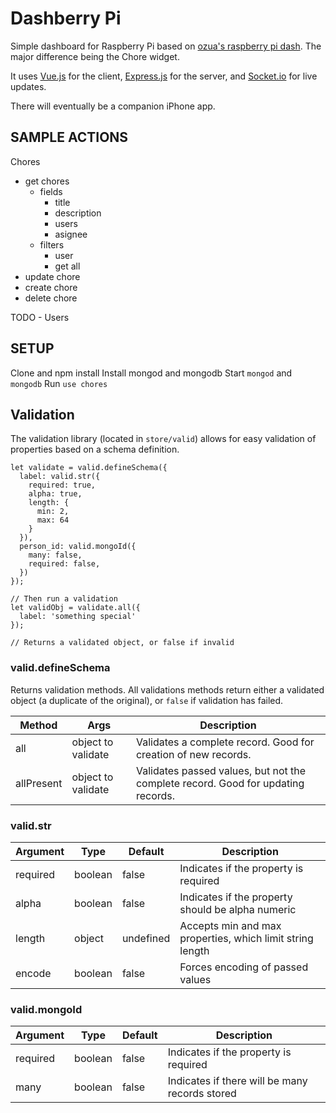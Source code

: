 # Dashberry Pi
Simple dashboard for Raspberry Pi based on [ozua's raspberry pi dash](http://www.instructables.com/id/Raspberry-Pi-Wall-Mounted-Calender-and-Notificatio/?ALLSTEPS).  The major difference being the Chore widget.

It uses [Vue.js](http://vuejs.org) for the client, [Express.js](http://expressjs.com/) for the server, and [Socket.io](http://socket.io/) for live updates.

There will eventually be a companion iPhone app.

## SAMPLE ACTIONS
Chores
- get chores
  - fields
    - title
    - description
    - users
    - asignee
  - filters
    - user
    - get all
- update chore
- create chore
- delete chore

TODO - Users

## SETUP
Clone and npm install
Install mongod and mongodb
Start `mongod` and `mongodb`
Run `use chores`

## Validation
The validation library (located in `store/valid`) allows for easy validation of properties based on a schema definition.

```
let validate = valid.defineSchema({
  label: valid.str({
    required: true,
    alpha: true,
    length: {
      min: 2,
      max: 64
    }
  }),
  person_id: valid.mongoId({
    many: false,
    required: false,
  })
});

// Then run a validation
let validObj = validate.all({
  label: 'something special'
});

// Returns a validated object, or false if invalid

```

### valid.defineSchema
Returns validation methods.  All validations methods return either a validated object (a duplicate of the original), or `false` if validation has failed.

| Method     | Args               | Description                                                                       |
|------------|--------------------|-----------------------------------------------------------------------------------|
| all        | object to validate | Validates a complete record.  Good for creation of new records.                   |
| allPresent | object to validate | Validates passed values, but not the complete record.  Good for updating records. |


### valid.str
| Argument | Type    | Default   | Description                                               |
|----------|---------|-----------|-----------------------------------------------------------|
| required | boolean | false     | Indicates if the property is required                     |
| alpha    | boolean | false     | Indicates if the property should be alpha numeric         |
| length   | object  | undefined | Accepts min and max properties, which limit string length |
| encode   | boolean | false     | Forces encoding of passed values                          |

### valid.mongoId
| Argument | Type    | Default | Description                                    |
|----------|---------|---------|------------------------------------------------|
| required | boolean | false   | Indicates if the property is required          |
| many     | boolean | false   | Indicates if there will be many records stored |

